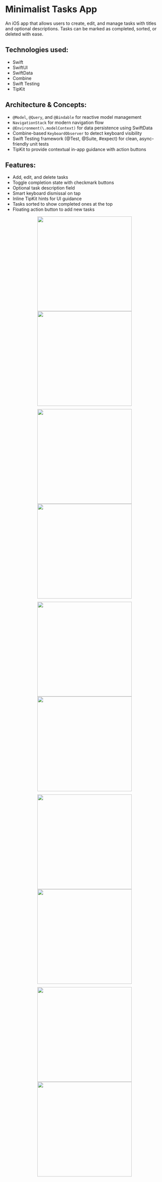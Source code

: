 # Minimalist Tasks App

An iOS app that allows users to create, edit, and manage tasks with titles and optional descriptions. Tasks can be marked as completed, sorted, or deleted with ease.

## Technologies used:

- Swift
- SwiftUI
- SwiftData
- Combine
- Swift Testing
- TipKit

## Architecture & Concepts:

- `@Model`, `@Query`, and `@Bindable` for reactive model management
- `NavigationStack` for modern navigation flow
- `@Environment(\.modelContext)` for data persistence using SwiftData
- Combine-based `KeyboardObserver` to detect keyboard visibility
- Swift Testing framework (@Test, @Suite, #expect) for clean, async-friendly unit tests
- TipKit to provide contextual in-app guidance with action buttons

## Features:

- Add, edit, and delete tasks
- Toggle completion state with checkmark buttons
- Optional task description field
- Smart keyboard dismissal on tap
- Inline TipKit hints for UI guidance
- Tasks sorted to show completed ones at the top
- Floating action button to add new tasks




<div align="center">
  <img src="ToDo_App_Images/ToDo_gif.gif" width="300"/>
  <img src="ToDo_App_Images/1.png" width="300"/>
</div>

<div align="center" style="margin-top: 10px;">
  <img src="ToDo_App_Images/2.png" width="300"/>
    <img src="ToDo_App_Images/3.png" width="300"/>
</div>

<div align="center" style="margin-top: 10px;">
  <img src="ToDo_App_Images/4.png" width="300"/>
    <img src="ToDo_App_Images/5.png" width="300"/>
</div>

<div align="center" style="margin-top: 10px;">
  <img src="ToDo_App_Images/6.png" width="300"/>
    <img src="ToDo_App_Images/7.png" width="300"/>
</div>

<div align="center" style="margin-top: 10px;">
  <img src="ToDo_App_Images/8.png" width="300"/>
    <img src="ToDo_App_Images/9.png" width="300"/>
</div>
